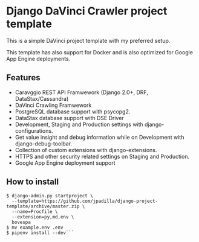 # Django DaVinci Crawler project template

This is a simple DaVinci project template with my preferred setup. 

This template has also support for Docker and is also optimized for Google App Engine deployments.

## Features

- Caravggio REST API Framwework (Django 2.0+, DRF, DataStax/Cassandra)
- DaVinci Crawling Framwework 
- PostgreSQL database support with psycopg2.
- DataStax database support with DSE Driver
- Development, Staging and Production settings with django-configurations.
- Get value insight and debug information while on Development with django-debug-toolbar.
- Collection of custom extensions with django-extensions.
- HTTPS and other security related settings on Staging and Production.
- Google App Engine deployment support

## How to install

```
$ django-admin.py startproject \
  --template=https://github.com/jpadilla/django-project-template/archive/master.zip \
  --name=Procfile \
  --extension=py,md,env \
  bovespa
$ mv example.env .env
$ pipenv install --dev```
```
